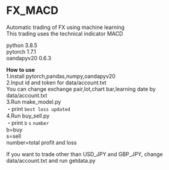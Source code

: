 # FX_MACD
Automatic trading of FX using machine learning  
This trading uses the technical indicator MACD

python 3.8.5  
pytorch 1.7.1  
oandapyv20 0.6.3

**How to use**   
1.install pytorch,pandas,numpy,oandapyv20  
2.Input id and token for data/account.txt  
You can change exchange pair,lot,chart bar,learning date by data/account.txt   
3.Run make_model.py  
  ・print `best loss updated`  
4.Run buy_sell.py  
  ・print `b`  `s`  `number`    
b=buy  
s=sell  
number=total profit and loss  

If you want to trade other than USD_JPY and GBP_JPY, change data/account.txt and run getdata.py